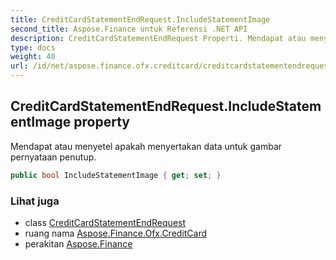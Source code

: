 ```yaml
---
title: CreditCardStatementEndRequest.IncludeStatementImage
second_title: Aspose.Finance untuk Referensi .NET API
description: CreditCardStatementEndRequest Properti. Mendapat atau menyetel apakah menyertakan data untuk gambar pernyataan penutup.
type: docs
weight: 40
url: /id/net/aspose.finance.ofx.creditcard/creditcardstatementendrequest/includestatementimage/
---
```

## CreditCardStatementEndRequest.IncludeStatementImage property

Mendapat atau menyetel apakah menyertakan data untuk gambar pernyataan penutup.

```csharp
public bool IncludeStatementImage { get; set; }
```

### Lihat juga

* class [CreditCardStatementEndRequest](../)
* ruang nama [Aspose.Finance.Ofx.CreditCard](../../creditcardstatementendrequest/)
* perakitan [Aspose.Finance](../../../)


